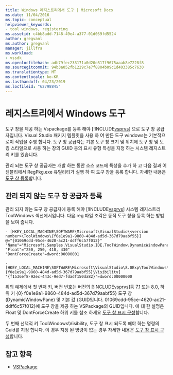 ```yaml
---
title: Windows 레지스트리에서 도구 | Microsoft Docs
ms.date: 11/04/2016
ms.topic: conceptual
helpviewer_keywords:
- tool windows, registering
ms.assetid: c4bb8add-7148-49e4-a377-01d059fd5524
author: gregvanl
ms.author: gregvanl
manager: jillfra
ms.workload:
- vssdk
ms.openlocfilehash: adb79fec233171a0d20e817f9675aaab8e7228f8
ms.sourcegitcommit: 94b3a052fb1229c7e7f8804b09c1d403385c7630
ms.translationtype: MT
ms.contentlocale: ko-KR
ms.lasthandoff: 04/23/2019
ms.locfileid: "62798845"
---
```

# <a name="tool-windows-in-the-registry"></a>레지스트리에서 Windows 도구
도구 창을 제공 하는 Vspackage를 등록 해야 [!INCLUDE[vsprvs](../code-quality/includes/vsprvs_md.md)] 으로 도구 창 공급자입니다. Visual Studio 패키지 템플릿을 사용 하 여 만든 도구 windows는 기본적으로이 작업을 수행 합니다. 도구 창 공급자는 기본 도구 창 크기 및 위치에 도구 창 및 도킹 스타일으로 사용 하는 창의 GUID 등의 표시 유형 특성을 지정 하는 시스템 레지스트리 키를 있습니다.

 관리 되는 도구 창 공급자는 개발 하는 동안 소스 코드에 특성을 추가 하 고 다음 결과 어셈블리에서 RegPkg.exe 유틸리티가 실행 하 여 도구 창을 등록 합니다. 자세한 내용은 [도구 창 등록](../extensibility/registering-a-tool-window.md)합니다.

## <a name="registering-unmanaged-tool-window-providers"></a>관리 되지 않는 도구 창 공급자 등록
 관리 되지 않는 도구 창 공급자에 등록 해야 [!INCLUDE[vsprvs](../code-quality/includes/vsprvs_md.md)] 시스템 레지스트리 ToolWindows 섹션에서입니다. 다음.reg 파일 조각은 동적 도구 창을 등록 하는 방법을 보여 줍니다.

```
- [HKEY_LOCAL_MACHINE\SOFTWARE\Microsoft\VisualStudio\<version number>\ToolWindows\{f0e1e9a1-9860-484d-ad5d-367d79aabf55}]
@="{01069cdd-95ce-4620-ac21-ddff6c57f012}"
"Name"="Microsoft.Samples.VisualStudio.IDE.ToolWindow.DynamicWindowPane"
"Float"="250, 250, 410, 430"
"DontForceCreate"=dword:00000001

- [HKEY_LOCAL_MACHINE\SOFTWARE\Microsoft\VisualStudio\8.0Exp\ToolWindows\{f0e1e9a1-9860-484d-ad5d-367d79aabf55}\Visibility]
"{f1536ef8-92ec-443c-9ed7-fdadf150da82}"=dword:00000000
```

 위의 예제에서 첫 번째 키, 버전 번호는 버전의 [!INCLUDE[vsprvs](../code-quality/includes/vsprvs_md.md)]등 7.1 또는 8.0, 하위 키 {0} f0e1e9a1-9860-484d-ad5d-367d79aabf55} 도구 창 (DynamicWindowPane) 및 기본 값 {GUID입니다. 01069cdd-95ce-4620-ac21-ddff6c57f012}에 도구 창을 제공 하는 VSPackage의 GUID입니다. 에 대 한 설명은 Float 및 DontForceCreate 하위 키를 참조 하세요 [도구 창 표시 구성](../extensibility/tool-window-display-configuration.md)합니다.

 두 번째 선택적 키 ToolWindows\Visibility, 도구 창 표시 되도록 해야 하는 명령의 Guid를 지정 합니다. 이 경우 지정 된 명령이 없는 경우 자세한 내용은 [도구 창 표시 구성](../extensibility/tool-window-display-configuration.md)합니다.

## <a name="see-also"></a>참고 항목
- [VSPackage](../extensibility/internals/vspackages.md)
